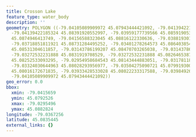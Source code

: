 ```yaml
---
title: Crosson Lake
feature_type: water_body
description: ''
geometry: POLYGON ((-79.04105089909972 45.07943444421092, -79.04139422185324 45.08185868323476,
  -79.04139422185324 45.08391920552997, -79.03959177739566 45.08591905315858, -79.04156588323045
  45.0874946413749, -79.04156588323045 45.08816122330636, -79.03881930119955 45.08828241918571,
  -79.03718851811921 45.08731284495252, -79.03401278264573 45.0864038541611, -79.03246783025354
  45.08531304611857, -79.03143786199207 45.08470703265038, -79.03143786199207 45.08331317727551,
  -79.03272532231888 45.0831919708529, -79.03272532231888 45.08264653876989, -79.03023623235336
  45.08252533093295, -79.02954958684543 45.08143444883051, -79.0317811847456 45.08143444883051,
  -79.03324030644963 45.08028293956977, -79.03504275090721 45.07991930024469, -79.03624438054588
  45.08016172671835, -79.03933428533028 45.08022233317588, -79.03984926946103 45.07925262213759,
  -79.04105089909972 45.07943444421092))
geo_error: 0.0
bbox:
  xmin: -79.0415659
  ymin: 45.0792526
  xmax: -79.0295496
  ymax: 45.0882824
longitude: -79.0367256
latitude: 45.0835445
external_links: {}
---
```

